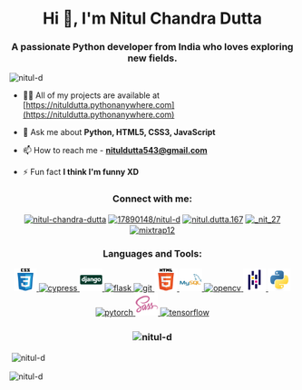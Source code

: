 <h1 align="center">Hi 👋, I'm Nitul Chandra Dutta</h1>
<h3 align="center">A passionate Python developer from India who loves exploring new fields.</h3>

<p align="left"> <img src="https://komarev.com/ghpvc/?username=nitul-d&label=Profile%20views&color=0e75b6&style=flat" alt="nitul-d" /> </p>

- 👨‍💻 All of my projects are available at [https://nituldutta.pythonanywhere.com](https://nituldutta.pythonanywhere.com)

- 💬 Ask me about **Python, HTML5, CSS3, JavaScript**

- 📫 How to reach me - **nituldutta543@gmail.com**

- ⚡ Fun fact **I think I'm funny XD**

<h3 align="center">Connect with me:</h3>
<p align="center">
<a href="https://linkedin.com/in/nitul-chandra-dutta" target="blank"><img align="center" src="https://raw.githubusercontent.com/rahuldkjain/github-profile-readme-generator/master/src/images/icons/Social/linked-in-alt.svg" alt="nitul-chandra-dutta" height="30" width="40" /></a>
<a href="https://stackoverflow.com/users/17890148/nitul-d" target="blank"><img align="center" src="https://raw.githubusercontent.com/rahuldkjain/github-profile-readme-generator/master/src/images/icons/Social/stack-overflow.svg" alt="17890148/nitul-d" height="30" width="40" /></a>
<a href="https://fb.com/nitul.dutta.167" target="blank"><img align="center" src="https://raw.githubusercontent.com/rahuldkjain/github-profile-readme-generator/master/src/images/icons/Social/facebook.svg" alt="nitul.dutta.167" height="30" width="40" /></a>
<a href="https://instagram.com/_nit_27" target="blank"><img align="center" src="https://raw.githubusercontent.com/rahuldkjain/github-profile-readme-generator/master/src/images/icons/Social/instagram.svg" alt="_nit_27" height="30" width="40" /></a>
<a href="https://www.youtube.com/c/mixtrap12" target="blank"><img align="center" src="https://raw.githubusercontent.com/rahuldkjain/github-profile-readme-generator/master/src/images/icons/Social/youtube.svg" alt="mixtrap12" height="30" width="40" /></a>
</p>

<h3 align="center">Languages and Tools:</h3>
<p align="center"> <a href="https://www.w3schools.com/css/" target="_blank" rel="noreferrer"> <img src="https://raw.githubusercontent.com/devicons/devicon/master/icons/css3/css3-original-wordmark.svg" alt="css3" width="40" height="40"/> </a> <a href="https://www.cypress.io" target="_blank" rel="noreferrer"> <img src="https://raw.githubusercontent.com/simple-icons/simple-icons/6e46ec1fc23b60c8fd0d2f2ff46db82e16dbd75f/icons/cypress.svg" alt="cypress" width="40" height="40"/> </a> <a href="https://www.djangoproject.com/" target="_blank" rel="noreferrer"> <img src="https://raw.githubusercontent.com/devicons/devicon/master/icons/django/django-original.svg" alt="django" width="40" height="40"/> </a> <a href="https://flask.palletsprojects.com/" target="_blank" rel="noreferrer"> <img src="https://www.vectorlogo.zone/logos/pocoo_flask/pocoo_flask-icon.svg" alt="flask" width="40" height="40"/> </a> <a href="https://git-scm.com/" target="_blank" rel="noreferrer"> <img src="https://www.vectorlogo.zone/logos/git-scm/git-scm-icon.svg" alt="git" width="40" height="40"/> </a> <a href="https://www.w3.org/html/" target="_blank" rel="noreferrer"> <img src="https://raw.githubusercontent.com/devicons/devicon/master/icons/html5/html5-original-wordmark.svg" alt="html5" width="40" height="40"/> </a> <a href="https://www.mysql.com/" target="_blank" rel="noreferrer"> <img src="https://raw.githubusercontent.com/devicons/devicon/master/icons/mysql/mysql-original-wordmark.svg" alt="mysql" width="40" height="40"/> </a> <a href="https://opencv.org/" target="_blank" rel="noreferrer"> <img src="https://www.vectorlogo.zone/logos/opencv/opencv-icon.svg" alt="opencv" width="40" height="40"/> </a> <a href="https://pandas.pydata.org/" target="_blank" rel="noreferrer"> <img src="https://raw.githubusercontent.com/devicons/devicon/2ae2a900d2f041da66e950e4d48052658d850630/icons/pandas/pandas-original.svg" alt="pandas" width="40" height="40"/> </a> <a href="https://www.python.org" target="_blank" rel="noreferrer"> <img src="https://raw.githubusercontent.com/devicons/devicon/master/icons/python/python-original.svg" alt="python" width="40" height="40"/> </a> <a href="https://pytorch.org/" target="_blank" rel="noreferrer"> <img src="https://www.vectorlogo.zone/logos/pytorch/pytorch-icon.svg" alt="pytorch" width="40" height="40"/> </a> <a href="https://sass-lang.com" target="_blank" rel="noreferrer"> <img src="https://raw.githubusercontent.com/devicons/devicon/master/icons/sass/sass-original.svg" alt="sass" width="40" height="40"/> </a> <a href="https://www.tensorflow.org" target="_blank" rel="noreferrer"> <img src="https://www.vectorlogo.zone/logos/tensorflow/tensorflow-icon.svg" alt="tensorflow" width="40" height="40"/> </a> </p>

<h3 align="center"><p><img align="center" src="https://github-readme-stats.vercel.app/api/top-langs?username=nitul-d&show_icons=true&locale=en&layout=compact" alt="nitul-d" /></p></h3>

<p>&nbsp;<img align="center" src="https://github-readme-stats.vercel.app/api?username=nitul-d&show_icons=true&locale=en" alt="nitul-d" /></p>

<p><img align="center" src="https://github-readme-streak-stats.herokuapp.com/?user=nitul-d&" alt="nitul-d" /></p>
